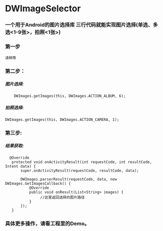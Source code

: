 # DWImageSelector
### 一个用于Android的图片选择库 三行代码就能实现图片选择(单选、多选<1-9张>，拍照<1张>)

### 第一步

    请稍等

### 第二步：
##### 图片选择:

        DWImages.getImages(this, DWImages.ACTION_ALBUM, 6);


##### 拍照选择:

    DWImages.getImages(this, DWImages.ACTION_CAMERA, 1);

### 第三步:
##### 结果获取:

      @Override
       protected void onActivityResult(int requestCode, int resultCode, Intent data) {
           super.onActivityResult(requestCode, resultCode, data);

           DWImages.parserResult(requestCode, data, new DWImages.GetImagesCallback() {
               @Override
               public void onResult(List<String> images) {
                    //这里返回选择的图片路径
               }
           });
       }


 ### 具体更多操作，请看工程里的Demo。